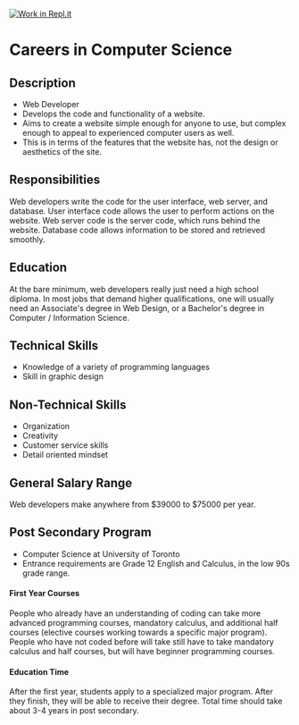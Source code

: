 [![Work in Repl.it](https://classroom.github.com/assets/work-in-replit-14baed9a392b3a25080506f3b7b6d57f295ec2978f6f33ec97e36a161684cbe9.svg)](https://classroom.github.com/online_ide?assignment_repo_id=4674825&assignment_repo_type=AssignmentRepo)
# Careers in Computer Science
## Description
- Web Developer 
- Develops the code and functionality of a website. 
- Aims to create a website simple enough for anyone to use, but complex enough to appeal to experienced computer users as well.
- This is in terms of the features that the website has, not the design or aesthetics of the site.
## Responsibilities
Web developers write the code for the user interface, web server, and database.
User interface code allows the user to perform actions on the website. Web server code is the server code, which runs behind the website. Database code allows information to be stored and retrieved smoothly.
## Education
At the bare minimum, web developers really just need a high school diploma. In most jobs that demand higher qualifications, one will usually need an Associate's degree in Web Design, or a Bachelor's degree in Computer / Information Science.
## Technical Skills
- Knowledge of a variety of programming languages
- Skill in graphic design
## Non-Technical Skills
- Organization
- Creativity
- Customer service skills
- Detail oriented mindset
## General Salary Range
Web developers make anywhere from $39000 to $75000 per year.
## Post Secondary Program
- Computer Science at University of Toronto
- Entrance requirements are Grade 12 English and Calculus, in the low 90s grade range.
#### **First Year Courses**
People who already have an understanding of coding can take more advanced programming courses, mandatory calculus, and additional half courses (elective courses working towards a specific major program).
People who have not coded before will take still have to take mandatory calculus and half courses, but will have beginner programming courses.
#### **Education Time**
After the first year, students apply to a specialized major program. After they finish, they will be able to receive their degree. Total time should take about 3-4 years in post secondary.